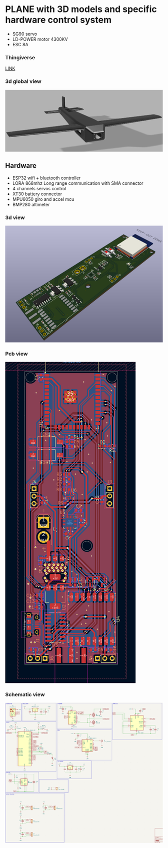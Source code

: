 # PLANE  with 3D models and specific hardware control system 

* SG90 servo
* LD-POWER motor 4300KV
* ESC 8A 

### Thingiverse
[LINK](https://www.thingiverse.com/thing:6716661)

### 3d global view
![global view](./global-view.png)

## Hardware

* ESP32 wifi + bluetooth controller
* LORA 868mhz Long range communication with SMA connector
* 4 channels servos control
* XT30 battery connector
* MPU6050 giro and accel mcu
* BMP280 altimeter

### 3d view
![hardware 3d](./hardware/3d.png)

### Pcb view
![hardware pcb](./hardware/pcb.png) 

### Schematic view
![hardware schematic](./hardware/schematic.png)